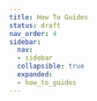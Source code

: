 ```yaml
---
title: How To Guides
status: draft
nav_order: 4
sidebar:
  nav:
  - sidebar
  collapsible: true
  expanded:
  - how_to_guides
---
```

